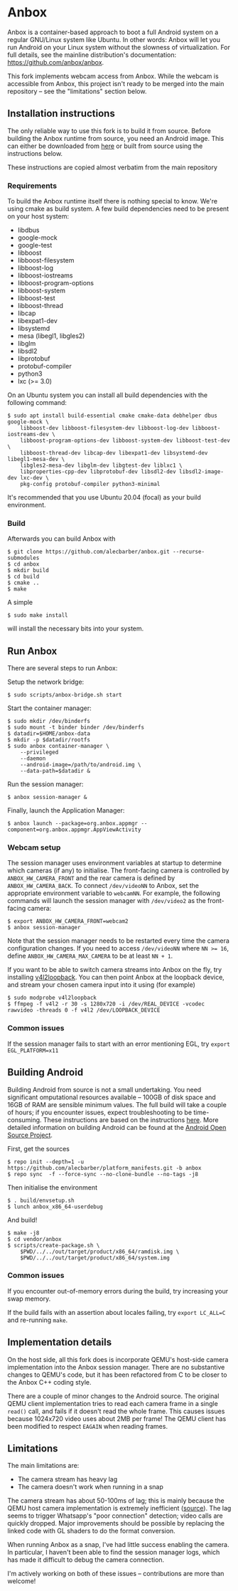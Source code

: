 # Anbox

Anbox is a container-based approach to boot a full Android system on a
regular GNU/Linux system like Ubuntu. In other words: Anbox will let
you run Android on your Linux system without the slowness of
virtualization. For full details, see the mainline distribution's documentation:
<https://github.com/anbox/anbox>.

This fork implements webcam access from Anbox. While the webcam is accessible
from Anbox, this project isn't ready to be merged into the main repository
&ndash; see the "limitations" section below.

## Installation instructions

The only reliable way to use this fork is to build it from source. Before
building the Anbox runtime from source, you need an Android image. This can
either be downloaded from [here](https://drive.google.com/file/d/184q9BFXbuSVTMc1rS65R0iSPfsjhBCuA/view?usp=sharing)
or built from source using the instructions below.

These instructions are copied almost verbatim from the main repository

### Requirements

To build the Anbox runtime itself there is nothing special to know. We're using
cmake as build system. A few build dependencies need to be present on your host
system:

 * libdbus
 * google-mock
 * google-test
 * libboost
 * libboost-filesystem
 * libboost-log
 * libboost-iostreams
 * libboost-program-options
 * libboost-system
 * libboost-test
 * libboost-thread
 * libcap
 * libexpat1-dev
 * libsystemd
 * mesa (libegl1, libgles2)
 * libglm
 * libsdl2
 * libprotobuf
 * protobuf-compiler
 * python3
 * lxc (>= 3.0)

On an Ubuntu system you can install all build dependencies with the following
command:

```
$ sudo apt install build-essential cmake cmake-data debhelper dbus google-mock \
    libboost-dev libboost-filesystem-dev libboost-log-dev libboost-iostreams-dev \
    libboost-program-options-dev libboost-system-dev libboost-test-dev \
    libboost-thread-dev libcap-dev libexpat1-dev libsystemd-dev libegl1-mesa-dev \
    libgles2-mesa-dev libglm-dev libgtest-dev liblxc1 \
    libproperties-cpp-dev libprotobuf-dev libsdl2-dev libsdl2-image-dev lxc-dev \
    pkg-config protobuf-compiler python3-minimal
```
It's recommended that you use Ubuntu 20.04 (focal) as your build environment.


### Build

Afterwards you can build Anbox with

```
$ git clone https://github.com/alecbarber/anbox.git --recurse-submodules
$ cd anbox
$ mkdir build
$ cd build
$ cmake ..
$ make
```

A simple

```
$ sudo make install
```

will install the necessary bits into your system.

## Run Anbox

There are several steps to run Anbox:

Setup the network bridge:
```
$ sudo scripts/anbox-bridge.sh start
```

Start the container manager:
```
$ sudo mkdir /dev/binderfs
$ sudo mount -t binder binder /dev/binderfs
$ datadir=$HOME/anbox-data
$ mkdir -p $datadir/rootfs
$ sudo anbox container-manager \
    --privileged
    --daemon
    --android-image=/path/to/android.img \
    --data-path=$datadir &
```

Run the session manager:
```
$ anbox session-manager &
```

Finally, launch the Application Manager:
```
$ anbox launch --package=org.anbox.appmgr --component=org.anbox.appmgr.AppViewActivity
```

### Webcam setup

The session manager uses environment variables at startup to determine which
cameras (if any) to initialise. The front-facing camera is controlled by
`ANBOX_HW_CAMERA_FRONT` and the rear camera is defined by
`ANBOX_HW_CAMERA_BACK`. To connect `/dev/videoNN` to Anbox, set the appropriate
environment variable to `webcamNN`. For example, the following commands will
launch the session manager with `/dev/video2` as the front-facing camera:

```
$ export ANBOX_HW_CAMERA_FRONT=webcam2
$ anbox session-manager
```

Note that the session manager needs to be restarted every time the camera
configuration changes. If you need to access `/dev/videoNN` where `NN >= 16`,
define `ANBOX_HW_CAMERA_MAX_CAMERA` to be at least `NN + 1`.

If you want to be able to switch camera streams into Anbox on the fly, try
installing [v4l2loopback](https://github.com/umlaeute/v4l2loopback/).
You can then point Anbox at the loopback device, and stream your chosen camera
input into it using (for example) 

```
$ sudo modprobe v4l2loopback
$ ffmpeg -f v4l2 -r 30 -s 1280x720 -i /dev/REAL_DEVICE -vcodec rawvideo -threads 0 -f v4l2 /dev/LOOPBACK_DEVICE
```

### Common issues

If the session manager fails to start with an error mentioning EGL, try `export EGL_PLATFORM=x11` 

## Building Android

Building Android from source is not a small undertaking. You need significant
omputational resources available &ndash; 100GB of disk space and 16GB of
RAM are sensible minimum values. The full build will take a couple of hours;
if you encounter issues, expect troubleshooting to be time-consuming. These
instructions are based on the instructions [here](https://github.com/anbox/anbox/blob/master/docs/build-android.md).
More detailed information on building Android can be found at the
[Android Open Source Project](https://source.android.com/setup/build/requirements).

First, get the sources
```
$ repo init --depth=1 -u https://github.com/alecbarber/platform_manifests.git -b anbox
$ repo sync  -f --force-sync --no-clone-bundle --no-tags -j8
```

Then initialise the environment
```
$ . build/envsetup.sh
$ lunch anbox_x86_64-userdebug
```

And build!
```
$ make -j8
$ cd vendor/anbox
$ scripts/create-package.sh \
    $PWD/../../out/target/product/x86_64/ramdisk.img \
    $PWD/../../out/target/product/x86_64/system.img
```

### Common issues

If you encounter out-of-memory errors during the build, try increasing your swap
memory.

If the build fails with an assertion about locales failing, try
`export LC_ALL=C` and re-running `make`.

## Implementation details

On the host side, all this fork does is incorporate QEMU's host-side camera
implementation into the Anbox session manager. There are no substantive changes
to QEMU's code, but it has been refactored from C to be closer to the Anbox
C++ coding style.

There are a couple of minor changes to the Android source. The original QEMU
client implementation tries to read each camera frame in a single `read()`
call, and fails if it doesn't read the whole frame. This causes issues because
1024x720 video uses about 2MB per frame! The QEMU client has been
modified to respect `EAGAIN` when reading frames.

## Limitations

The main limitations are:

* The camera stream has heavy lag
* The camera doesn't work when running in a snap

The camera stream has about 50-100ms of lag; this is mainly because the QEMU
host camera implementation is extremely inefficient ([source](./anbox/camera/camera_format_converters.cpp#L419)).
The lag seems to trigger Whatsapp's "poor connection" detection; video calls are
quickly dropped. Major improvements should be possible by replacing the linked
code with GL shaders to do the format conversion.

When running Anbox as a snap, I've had little success enabling the camera. In
particular, I haven't been able to find the session manager logs, which has made
it difficult to debug the camera connection.

I'm actively working on both of these issues &ndash; contributions are more than
welcome!